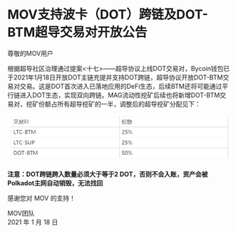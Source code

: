 # MOV支持波卡（DOT）跨链及DOT-BTM超导交易对开放公告

尊敬的MOV用户

根据超导社区治理通过提案<十七>——超导协议上线DOT交易对，Bycoin钱包已于2021年1月18日开放DOT主链充提并支持DOT跨链，超导协议开放DOT-BTM交易对交易。这是DOT首次进入已落地应用的DeFi生态，后续BTM还将可能通过平行链进入DOT生态，实现双向跨链。MAG流动性挖矿后续也将新增DOT-BTM交易对，挖矿份额占所有超导挖矿的一半，调整后的超导挖矿分配见下：

![](../images/dot/mag_dot.png)

**注意：DOT跨链跨入数量必须大于等于2 DOT，否则不会入账，资产会被Polkadot主网自动销毁，无法找回**

感谢您对 MOV 的支持！

MOV团队  
2021 年 1 月 18 日